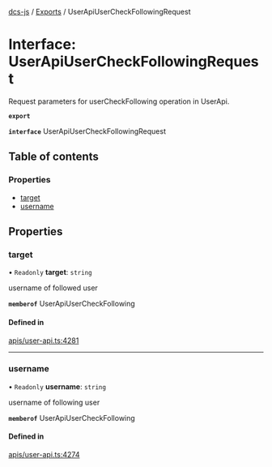 [dcs-js](../README.md) / [Exports](../modules.md) / UserApiUserCheckFollowingRequest

# Interface: UserApiUserCheckFollowingRequest

Request parameters for userCheckFollowing operation in UserApi.

**`export`**

**`interface`** UserApiUserCheckFollowingRequest

## Table of contents

### Properties

- [target](UserApiUserCheckFollowingRequest.md#target)
- [username](UserApiUserCheckFollowingRequest.md#username)

## Properties

### <a id="target" name="target"></a> target

• `Readonly` **target**: `string`

username of followed user

**`memberof`** UserApiUserCheckFollowing

#### Defined in

[apis/user-api.ts:4281](https://github.com/unfoldingWord/dcs-js/blob/b29eb7a/apis/user-api.ts#L4281)

___

### <a id="username" name="username"></a> username

• `Readonly` **username**: `string`

username of following user

**`memberof`** UserApiUserCheckFollowing

#### Defined in

[apis/user-api.ts:4274](https://github.com/unfoldingWord/dcs-js/blob/b29eb7a/apis/user-api.ts#L4274)
